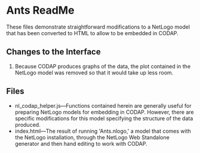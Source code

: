 Ants ReadMe
===========

These files demonstrate straightforward modifications to a NetLogo model that has been converted to HTML to allow to be embedded in CODAP.

Changes to the Interface
------------------------
1. Because CODAP produces graphs of the data, the plot contained in the NetLogo model was removed so that it would take up less room.

Files
-----
* nl_codap_helper.js—Functions contained herein are generally useful for preparing NetLogo models for embedding in CODAP. However, there are specific modifications for this model specifying the structure of the data produced.
* index.html—The result of running 'Ants.nlogo,' a model that comes with the NetLogo installation, through the NetLogo Web Standalone generator and then hand editing to work with CODAP.
